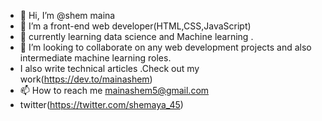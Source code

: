 - 👋 Hi, I’m @shem maina
- 👀 I’m a front-end web developer(HTML,CSS,JavaScript)
- 🌱 currently learning data science and Machine learning .
- 💞️ I’m looking to collaborate on any web development projects and also intermediate machine learning roles.
- I also write technical articles .Check out my work(https://dev.to/mainashem) 
- 📫 How to reach me mainashem5@gmail.com 
- twitter(https://twitter.com/shemaya_45)

<!---
shemaya-dot-hub/shemaya-dot-hub is a ✨ special ✨ repository because its `README.md` (this file) appears on your GitHub profile.
You can click the Preview link to take a look at your changes.
--->
